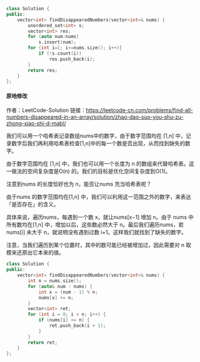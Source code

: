```C++
class Solution {
public:
    vector<int> findDisappearedNumbers(vector<int>& nums) {
        unordered_set<int> s;
        vector<int> res;
        for (auto num:nums)
            s.insert(num);
        for (int i=1; i<=nums.size(); i++){
            if (!s.count(i))
                res.push_back(i);
        }
        return res;
    }
};
```


#### 原地修改

作者：LeetCode-Solution
链接：https://leetcode-cn.com/problems/find-all-numbers-disappeared-in-an-array/solution/zhao-dao-suo-you-shu-zu-zhong-xiao-shi-d-mabl/

我们可以用一个哈希表记录数组nums中的数字，由于数字范围均在 [1,n] 中，记录数字后我们再利用哈希表检查[1,n]中的每一个数是否出现，从而找到缺失的数字。

由于数字范围均在 [1,n] 中，我们也可以用一个长度为 n 的数组来代替哈希表。这一做法的空间复杂度是O(n) 的。我们的目标是优化空间复杂度到O(1)。

注意到nums 的长度恰好也为 n，能否让nums 充当哈希表呢？

由于nums 的数字范围均在[1,n] 中，我们可以利用这一范围之外的数字，来表达「是否存在」的含义。

具体来说，遍历nums，每遇到一个数 x，就让nums[x−1] 增加 n。由于 nums 中所有数均在[1,n] 中，增加以后，这些数必然大于 n。最后我们遍历nums，若nums[i] 未大于 n，就说明没有遇到过数 i+1。这样我们就找到了缺失的数字。

注意，当我们遍历到某个位置时，其中的数可能已经被增加过，因此需要对 n 取模来还原出它本来的值。
```C++
class Solution {
public:
    vector<int> findDisappearedNumbers(vector<int>& nums) {
        int n = nums.size();
        for (auto& num : nums) {
            int x = (num - 1) % n;
            nums[x] += n;
        }
        vector<int> ret;
        for (int i = 0; i < n; i++) {
            if (nums[i] <= n) {
                ret.push_back(i + 1);
            }
        }
        return ret;
    }
};

```
